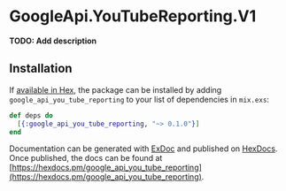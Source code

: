 # GoogleApi.YouTubeReporting.V1

**TODO: Add description**

## Installation

If [available in Hex](https://hex.pm/docs/publish), the package can be installed
by adding `google_api_you_tube_reporting` to your list of dependencies in `mix.exs`:

```elixir
def deps do
  [{:google_api_you_tube_reporting, "~> 0.1.0"}]
end
```

Documentation can be generated with [ExDoc](https://github.com/elixir-lang/ex_doc)
and published on [HexDocs](https://hexdocs.pm). Once published, the docs can
be found at [https://hexdocs.pm/google_api_you_tube_reporting](https://hexdocs.pm/google_api_you_tube_reporting).
